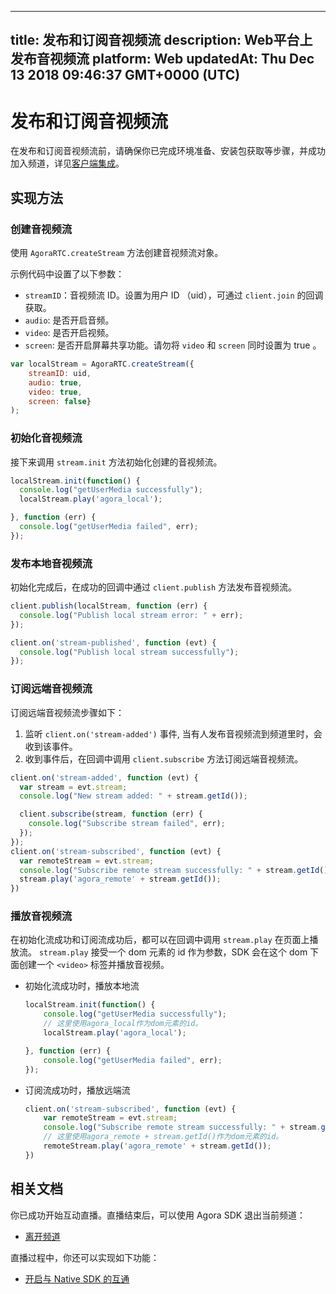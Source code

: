 
---
title: 发布和订阅音视频流
description: Web平台上发布音视频流
platform: Web
updatedAt: Thu Dec 13 2018 09:46:37 GMT+0000 (UTC)
---
# 发布和订阅音视频流
在发布和订阅音视频流前，请确保你已完成环境准备、安装包获取等步骤，并成功加入频道，详见[客户端集成](../../cn/Interactive%20Broadcast/web_prepare.md)。

## 实现方法
### 创建音视频流
使用 `AgoraRTC.createStream` 方法创建音视频流对象。

示例代码中设置了以下参数：

- `streamID`：音视频流 ID。设置为用户 ID （uid），可通过 `client.join` 的回调获取。
- `audio`: 是否开启音频。
- `video`: 是否开启视频。
- `screen`: 是否开启屏幕共享功能。请勿将 `video` 和 `screen` 同时设置为 true 。

```javascript
var localStream = AgoraRTC.createStream({
    streamID: uid,
    audio: true,
    video: true,
    screen: false}
);
```

### 初始化音视频流
接下来调用 `stream.init` 方法初始化创建的音视频流。

```javascript
localStream.init(function() {
  console.log("getUserMedia successfully");
  localStream.play('agora_local');

}, function (err) {
  console.log("getUserMedia failed", err);
});
```

### 发布本地音视频流
初始化完成后，在成功的回调中通过 `client.publish` 方法发布音视频流。

```javascript
client.publish(localStream, function (err) {
  console.log("Publish local stream error: " + err);
});

client.on('stream-published', function (evt) {
  console.log("Publish local stream successfully");
});
```

### 订阅远端音视频流
订阅远端音视频流步骤如下：

1. 监听 `client.on('stream-added')` 事件, 当有人发布音视频流到频道里时，会收到该事件。
2. 收到事件后，在回调中调用 `client.subscribe` 方法订阅远端音视频流。

```javascript
client.on('stream-added', function (evt) {
  var stream = evt.stream;
  console.log("New stream added: " + stream.getId());

  client.subscribe(stream, function (err) {
    console.log("Subscribe stream failed", err);
  });
});
client.on('stream-subscribed', function (evt) {
  var remoteStream = evt.stream;
  console.log("Subscribe remote stream successfully: " + stream.getId());
  stream.play('agora_remote' + stream.getId());
})
```

### 播放音视频流
在初始化流成功和订阅流成功后，都可以在回调中调用 `stream.play` 在页面上播放流。 `stream.play` 接受一个 dom 元素的 id 作为参数，SDK 会在这个 dom 下面创建一个 `<video>` 标签并播放音视频。

- 初始化流成功时，播放本地流

	```javascript
	localStream.init(function() {
		console.log("getUserMedia successfully");
		// 这里使用agora_local作为dom元素的id。
		localStream.play('agora_local');

	}, function (err) {
		console.log("getUserMedia failed", err);
	});
	```

- 订阅流成功时，播放远端流

	```javascript
	client.on('stream-subscribed', function (evt) {
		var remoteStream = evt.stream;
		console.log("Subscribe remote stream successfully: " + stream.getId());
		// 这里使用agora_remote + stream.getId()作为dom元素的id。
		remoteStream.play('agora_remote' + stream.getId());
	})
	```

## 相关文档
你已成功开始互动直播。直播结束后，可以使用 Agora SDK 退出当前频道：
* [离开频道](../../cn/Interactive%20Broadcast/leave_web.md)

直播过程中，你还可以实现如下功能：
* [开启与 Native SDK 的互通](../../cn/Interactive%20Broadcast/interop_web.md)
